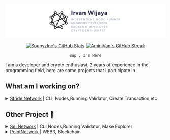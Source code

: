 <!--
  Thanks for peeking under the hood! It's pretty neat, right?

  I used <a href="https://github.com/ouuan">ouuan's</a> 
  <a href="https://github.com/ouuan/ouuan">README</a> as a guide 
  to setting up this repository's GitHub Actions to display the 
  below crypto prices.

  I'm glad you enjoyed my README enough to take a peak under 
  the hood! <3
    - Matthew Okashita | SoupyzInc (https://github.com/SoupyzInc)
-->

<img src="https://github.com/IrvanWijayaSardam/IrvanWijayaSardam/blob/main/Images/GitHub%20Banner.png" alt="Irvan Wijaya | AminiVan">


  
<p align="center">
  <a href="https://github.com/anuraghazra/github-readme-stats"><img width="48%" src="https://github-readme-stats.vercel.app/api?username=IrvanWijayaSardam&count_private=true&show_icons=true&theme=dark&title_color=9aa0a6&text_coolor+9aa0a6&icon_color=CAD1D9&bg_color=00000000" alt="SoupyzInc's GitHub Stats"></a>
  <a href="https://github.com/DenverCoder1/github-readme-streak-stats"><img width="48%" src="https://github-readme-streak-stats.herokuapp.com?user=IrvanWijayaSardam&background=00000000&stroke=9AA0A6&currStreakNum=9AA0A6&fire=DD2727&ring=DD2727&sideNums=9AA0A6&sideLabels=9AA0A6&currStreakLabel=DD2727&border=9AA0A6&dates=9AA0A6" alt="AminiVan's GitHub Streak"></a>
</p>

<div align="center">
  <pre><code>Sup , I'm Here</code></pre>
</div>

<p>I am a developer and crypto enthusiast, 2 years of experience in the programming field, here are some projects that I participate in</p>

<h2>What am I working on? </h2>
<details>
<summary><a href="https://stride.explorers.guru/validator/stridevaloper1yepfmsp6ylmmk0zy0knlqaev9t0anaw483trmj">Stride Network</a> | CLI, Nodes,Running Validator, Create Transaction,etc</summary>
</details>

<h2>Other Project 🎉</h2>
<details>
<summary><a href="https://sei.explorers.guru/validator/seivaloper1a5qwd5pgut22y8qq0nw6cnu4y04gqkdzzukfuf">Sei Network</a> | CLI,Nodes,Running Validator, Make Explorer</summary>
</details>
<details>
<summary><a href="http://e.trxlfsnxl.xyz/point/staking/evmosvaloper1yavqyhqp8srpqz3sfrcxszundksl2et6cj2s7d">PointNetwork</a> | WEB3, Blockchain</summary>
</details>

